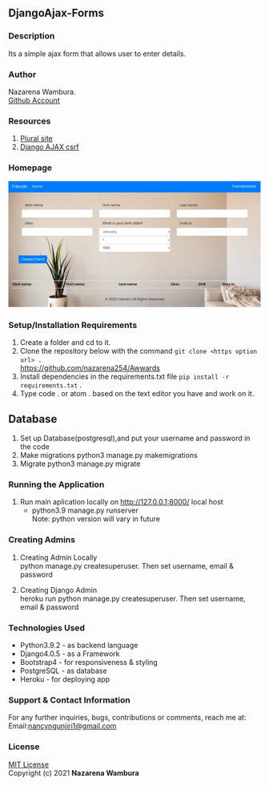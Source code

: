 ## DjangoAjax-Forms

### Description
Its a simple ajax form that allows user to enter details.

### Author
Nazarena Wambura.</br>
[Github Account](https://github.com/nazarena254)

### Resources
1. [Plural site](https://app.pluralsight.com/guides/work-with-ajax-django)
2. [Django AJAX csrf](https://docs.djangoproject.com/en/2.2/ref/csrf/#ajax)


### Homepage
![Ajax-Forms](homepg.png)

### Setup/Installation Requirements
1. Create a folder and cd to it.
2. Clone the repository below with the command `git clone <https option url> .`  <br>
    https://github.com/nazarena254/Awwards  
3. Install dependencies in the requirements.txt file `pip install -r requirements.txt` .
4.  Type code . or atom . based on the text editor you have and work on it.   

## Database
1. Set up Database(postgresql),and put your username and password in the code
2. Make migrations
    python3 manage.py makemigrations
3. Migrate
   python3 manage.py migrate 
       
### Running the Application
1. Run main aplication locally on http://127.0.0.1:8000/ local host<br>    
   * python3.9 manage.py runserver<br>
    Note: python version will vary in future

### Creating Admins
1. Creating Admin Locally<br>
     python manage.py createsuperuser. Then set username, email & password

2. Creating Django Admin   
     heroku run python manage.py createsuperuser. Then set username, email & password

### Technologies Used
* Python3.9.2 - as backend language
* Django4.0.5 - as a Framework
* Bootstrap4 - for responsiveness & styling 
* PostgreSQL - as database
* Heroku - for deploying app

### Support & Contact Information
For any further inquiries, bugs, contributions or comments, reach me at:<br>
Email:<nancyngunjiri1@gmail.com>

### License
[MIT License](https://github.com/nazarena254/AjaxForms/blob/master/LICENSE)<br>
Copyright (c) 2021 **Nazarena Wambura**
